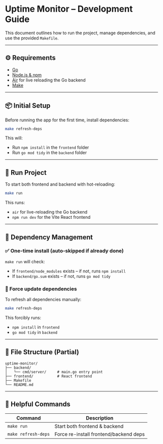 # Uptime Monitor – Development Guide

This document outlines how to run the project, manage dependencies, and use the provided `Makefile`.

---

## ⚙️ Requirements

- [Go](https://golang.org/doc/install)
- [Node.js & npm](https://nodejs.org/)
- [Air](https://github.com/air-verse/air) for live reloading the Go backend
- [Make](https://www.gnu.org/software/make/)

---

## 📦 Initial Setup

Before running the app for the first time, install dependencies:

```sh
make refresh-deps
```

This will:

- Run `npm install` in the `frontend` folder
- Run `go mod tidy` in the `backend` folder

---

## 🚀 Run Project

To start both frontend and backend with hot-reloading:

```sh
make run
```

This runs:

- `air` for live-reloading the Go backend
- `npm run dev` for the Vite React frontend

---

## 🔁 Dependency Management

### ✅ One-time install (auto-skipped if already done)

`make run` will check:

- If `frontend/node_modules` exists – if not, runs `npm install`
- If `backend/go.sum` exists – if not, runs `go mod tidy`

### 🔄 Force update dependencies

To refresh all dependencies manually:

```sh
make refresh-deps
```

This forcibly runs:

- `npm install` in `frontend`
- `go mod tidy` in `backend`

---

## 📁 File Structure (Partial)

```
uptime-monitor/
├── backend/
│   └── cmd/server/     # main.go entry point
├── frontend/           # React frontend
├── Makefile
└── README.md
```

---

## 🧪 Helpful Commands

| Command             | Description                              |
|---------------------|------------------------------------------|
| `make run`          | Start both frontend & backend            |
| `make refresh-deps` | Force re-install frontend/backend deps   |